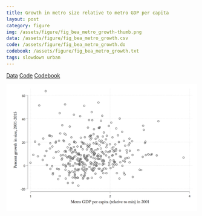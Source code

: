 ```yaml
---
title: Growth in metro size relative to metro GDP per capita
layout: post
category: figure
img: /assets/figure/fig_bea_metro_growth-thumb.png
data: /assets/figure/fig_bea_metro_growth.csv
code: /assets/figure/fig_bea_metro_growth.do
codebook: /assets/figure/fig_bea_metro_growth.txt
tags: slowdown urban
---
```


[Data](/assets/figure/fig_bea_metro_growth.csv) [Code](/assets/figure/fig_bea_metro_growth.do) [Codebook](/assets/figure/fig_bea_metro_growth.txt)

![Growth in metro size relative to metro GDP per capita](/assets/figure/fig_bea_metro_growth.png)
